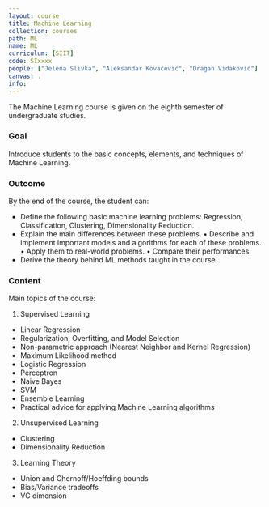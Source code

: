 ```yaml
---
layout: course
title: Machine Learning
collection: courses
path: ML
name: ML
curriculum: [SIIT]
code: SIxxxx
people: ["Jelena Slivka", "Aleksandar Kovačević", "Dragan Vidaković"]
canvas: .
info:
---
```



The Machine Learning course is given on the eighth semester of undergraduate studies.

### Goal 

Introduce students to the basic concepts, elements, and techniques of Machine Learning. 

### Outcome 

By the end of the course, the student can:
* Define the following basic machine learning problems: Regression, Classification, Clustering,  Dimensionality Reduction.
* Explain the main differences between these problems.
• Describe and implement important models and algorithms for each of these problems.
• Apply them to real-world problems.
• Compare their performances.
* Derive the theory behind ML methods taught in the course.

### Content 

Main topics of the course:
1. Supervised Learning
  * Linear Regression
  * Regularization, Overfitting, and Model Selection
  * Non-parametric approach (Nearest Neighbor and Kernel Regression)
  * Maximum Likelihood method
  * Logistic Regression
  * Perceptron
  * Naive Bayes
  * SVM
  * Ensemble Learning
  * Practical advice for applying Machine Learning algorithms
2. Unsupervised Learning
  * Clustering
  * Dimensionality Reduction
3. Learning Theory
  * Union and Chernoff/Hoeffding bounds
  * Bias/Variance tradeoffs
  * VC dimension